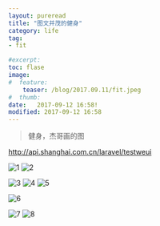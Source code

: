 ```yaml
---
layout: pureread
title: "图文并茂的健身"
category: life
tag:
- fit

#excerpt:
toc: flase
image:
#  feature:
    teaser: /blog/2017.09.11/fit.jpeg
#  thumb:
date:   2017-09-12 16:58!
modified: 2017-09-12 16:58
---
```


> 健身，杰哥画的图
> 
http://api.shanghai.com.cn/laravel/testweui

![1](http://mmbiz.qpic.cn/mmbiz_jpg/AmQiap3XxmBA3usCBRb0JDTpFicziaEohmBO3lkHE4LxENwNiakqhk4WQhEKwhhacxiaTAvMGGMjddzughDX1yHoYcA/0)
![2](http://mmbiz.qpic.cn/mmbiz_jpg/AmQiap3XxmBA3usCBRb0JDTpFicziaEohmBczltv2ic2d5mLiaM9Er6ibVDDTJWg2iaxmKa50lluXCSgyXZ1libg60H8sQ/0)

![3](http://mmbiz.qpic.cn/mmbiz_jpg/AmQiap3XxmBA3usCBRb0JDTpFicziaEohmBMeltbuUicIA7h2k5kuQpjicv1juUBtph2OnlA2nSj0Uahpc0HibK7AibHQ/0)
![4](http://mmbiz.qpic.cn/mmbiz_jpg/AmQiap3XxmBA3usCBRb0JDTpFicziaEohmBgnOotRicvZbjibpicFDc2z14iaceksvUdXWz24p1FMrdyQWJ1ibK5w3bh8Q/0)
![5](http://mmbiz.qpic.cn/mmbiz_jpg/AmQiap3XxmBA3usCBRb0JDTpFicziaEohmB6OoFQ0W0b2B13xhyxvqPcmfylxxsNKzqIZxeECibQEP3eqPPKJt1NibQ/0)


![6](http://mmbiz.qpic.cn/mmbiz_jpg/AmQiap3XxmBA3usCBRb0JDTpFicziaEohmBSbP6iasMicvibWEWJ6VugibhGZRoV4rgr9c8LWQP7icsiaBrQwa6PtGeA8kw/0)

![7](http://mmbiz.qpic.cn/mmbiz_jpg/AmQiap3XxmBA3usCBRb0JDTpFicziaEohmB38uqk13C6eZSTq2QhKuua3Uw4Eyuma0l4UqAXjMWaiamMDJqFvicrrQA/0)
![8](http://mmbiz.qpic.cn/mmbiz_jpg/AmQiap3XxmBA3usCBRb0JDTpFicziaEohmB6fPYX2s3lhgQwE7s8sUUI2dUXrEFYlUMHtf7fLPhmPfoe8dGs2xkNw/0)








